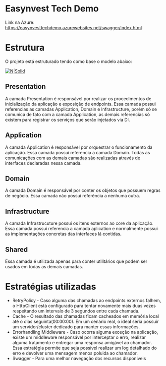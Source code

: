 # Easynvest Tech Demo

Link na Azure: https://easynvesttechdemo.azurewebsites.net/swagger/index.html

# Estrutura

O projeto está estruturado tendo como base o modelo abaixo:

[![N|Solid](https://alexcodetuts.files.wordpress.com/2020/02/untitled-diagram.png?w=640)](https://nodesource.com/products/nsolid)

## Presentation
A camada Presentation é responsável por realizar os procedimentos de inicialização da aplicação e exposição de endpoints.
Essa camada possui referencias as camadas Application, Domain e Infrastructure, porém só se comunica de fato com a camada Application, as demais referencias só existem para registrar os serviços que serão injetados via DI.

## Application
A camada Application é responsável por orquestrar o funcionamento da aplicação. Essa camada possui referencia a camada Domain. Todas as comunicações com as demais camadas são realizadas através de interfaces declaradas nessa camada.

## Domain
A camada Domain é responsável por conter os objetos que possuem regras de negócio. Essa camada não possui referência a nenhuma outra.

## Infrastructure
A camada Infrastrucuture possui os itens externos ao core da aplicação. Essa camada possui referencia a camada aplication e normalmente possui as implementações concretas das interfaces lá contidas.

## Shared
Essa camada é utilizada apenas para conter utilitários que podem ser usados em todas as demais camadas.

# Estratégias utilizadas
- RetryPolicy - Caso alguma das chamadas ao endpoints externos falhem, o HttpClient está configurado para tentar novamente mais duas vezes respeitando um intervalo de 3 segundos entre cada chamada.
- Cache - O resultado das chamadas ficam cacheados em memória local até o dias seguinta(00:00:00). Em um cenário real, o ideal seria possuir um servidor/cluster dedicado para manter essas informações.
- Errorhandling Middleware - Caso ocorra alguma exceção na aplicação, existe um middleware responsável por interceptar o erro, realizar alguma tratamento e entregar uma responsa amigável ao chamador. Essa estratégia permite que seja possível realizar um log detalhado do erro e devolver uma mensagem menos poluida ao chamador.
- Swagger - Para uma melhor navegação dos recursos disponiveis
